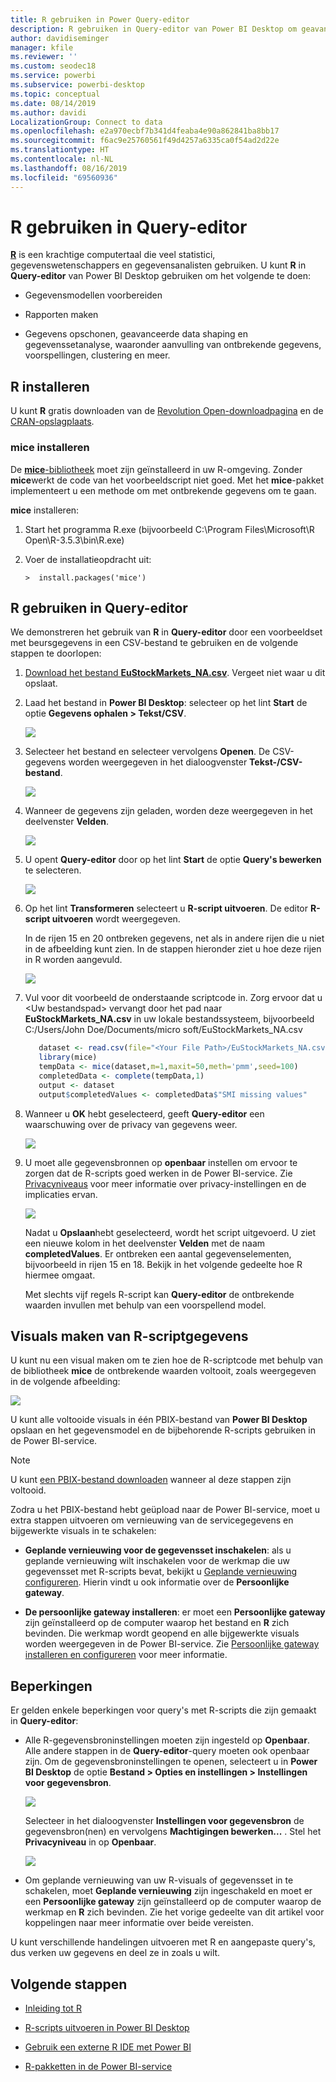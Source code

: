 ```yaml
---
title: R gebruiken in Power Query-editor
description: R gebruiken in Query-editor van Power BI Desktop om geavanceerde analyses uit te voeren
author: davidiseminger
manager: kfile
ms.reviewer: ''
ms.custom: seodec18
ms.service: powerbi
ms.subservice: powerbi-desktop
ms.topic: conceptual
ms.date: 08/14/2019
ms.author: davidi
LocalizationGroup: Connect to data
ms.openlocfilehash: e2a970ecbf7b341d4feaba4e90a862841ba8bb17
ms.sourcegitcommit: f6ac9e25760561f49d4257a6335ca0f54ad2d22e
ms.translationtype: HT
ms.contentlocale: nl-NL
ms.lasthandoff: 08/16/2019
ms.locfileid: "69560936"
---
```

# <a name="use-r-in-query-editor"></a>R gebruiken in Query-editor

[**R**](https://mran.microsoft.com/documents/what-is-r) is een krachtige computertaal die veel statistici, gegevenswetenschappers en gegevensanalisten gebruiken. U kunt **R** in **Query-editor** van Power BI Desktop gebruiken om het volgende te doen:

* Gegevensmodellen voorbereiden

* Rapporten maken

* Gegevens opschonen, geavanceerde data shaping en gegevenssetanalyse, waaronder aanvulling van ontbrekende gegevens, voorspellingen, clustering en meer.  

## <a name="install-r"></a>R installeren

U kunt **R** gratis downloaden van de [Revolution Open-downloadpagina](https://mran.revolutionanalytics.com/download/) en de [CRAN-opslagplaats](https://cran.r-project.org/bin/windows/base/).

### <a name="install-mice"></a>mice installeren

De [**mice**-bibliotheek](https://www.rdocumentation.org/packages/mice/versions/3.5.0/topics/mice) moet zijn geïnstalleerd in uw R-omgeving. Zonder **mice**werkt de code van het voorbeeldscript niet goed. Met het **mice**-pakket implementeert u een methode om met ontbrekende gegevens om te gaan.

**mice** installeren:

1. Start het programma R.exe (bijvoorbeeld C:\Program Files\Microsoft\R Open\R-3.5.3\bin\R.exe)  

2. Voer de installatieopdracht uit:

   ``` 
   >  install.packages('mice') 
   ```

## <a name="use-r-in-query-editor"></a>R gebruiken in Query-editor

We demonstreren het gebruik van **R** in **Query-editor** door een voorbeeldset met beursgegevens in een CSV-bestand te gebruiken en de volgende stappen te doorlopen:

1. [Download het bestand **EuStockMarkets_NA.csv**](http://download.microsoft.com/download/F/8/A/F8AA9DC9-8545-4AAE-9305-27AD1D01DC03/EuStockMarkets_NA.csv). Vergeet niet waar u dit opslaat.

1. Laad het bestand in **Power BI Desktop**: selecteer op het lint **Start** de optie **Gegevens ophalen > Tekst/CSV**.

   ![](media/desktop-r-in-query-editor/r-in-query-editor_1.png)

1. Selecteer het bestand en selecteer vervolgens **Openen**. De CSV-gegevens worden weergegeven in het dialoogvenster **Tekst-/CSV-bestand**.

   ![](media/desktop-r-in-query-editor/r-in-query-editor_2.png)

1. Wanneer de gegevens zijn geladen, worden deze weergegeven in het deelvenster **Velden**.

   ![](media/desktop-r-in-query-editor/r-in-query-editor_3.png)

1. U opent **Query-editor** door op het lint **Start** de optie **Query's bewerken** te selecteren.

   ![](media/desktop-r-in-query-editor/r-in-query-editor_4.png)

1. Op het lint **Transformeren** selecteert u **R-script uitvoeren**. De editor **R-script uitvoeren** wordt weergegeven.  

   In de rijen 15 en 20 ontbreken gegevens, net als in andere rijen die u niet in de afbeelding kunt zien. In de stappen hieronder ziet u hoe deze rijen in R worden aangevuld.

   ![](media/desktop-r-in-query-editor/r-in-query-editor_5d.png)

1. Vul voor dit voorbeeld de onderstaande scriptcode in. Zorg ervoor dat u &lt;Uw bestandspad&gt; vervangt door het pad naar **EuStockMarkets_NA.csv** in uw lokale bestandssysteem, bijvoorbeeld C:/Users/John Doe/Documents/micro soft/EuStockMarkets_NA.csv

    ```r
       dataset <- read.csv(file="<Your File Path>/EuStockMarkets_NA.csv", header=TRUE, sep=",")
       library(mice)
       tempData <- mice(dataset,m=1,maxit=50,meth='pmm',seed=100)
       completedData <- complete(tempData,1)
       output <- dataset
       output$completedValues <- completedData$"SMI missing values"
    ```

7. Wanneer u **OK** hebt geselecteerd, geeft **Query-editor** een waarschuwing over de privacy van gegevens weer.

   ![](media/desktop-r-in-query-editor/r-in-query-editor_6.png)
8. U moet alle gegevensbronnen op **openbaar** instellen om ervoor te zorgen dat de R-scripts goed werken in de Power BI-service. Zie [Privacyniveaus](desktop-privacy-levels.md) voor meer informatie over privacy-instellingen en de implicaties ervan.

   ![](media/desktop-r-in-query-editor/r-in-query-editor_7.png)

   Nadat u **Opslaan**hebt geselecteerd, wordt het script uitgevoerd. U ziet een nieuwe kolom in het deelvenster **Velden** met de naam **completedValues**. Er ontbreken een aantal gegevenselementen, bijvoorbeeld in rijen 15 en 18. Bekijk in het volgende gedeelte hoe R hiermee omgaat.

   Met slechts vijf regels R-script kan **Query-editor** de ontbrekende waarden invullen met behulp van een voorspellend model.

## <a name="create-visuals-from-r-script-data"></a>Visuals maken van R-scriptgegevens

U kunt nu een visual maken om te zien hoe de R-scriptcode met behulp van de bibliotheek **mice** de ontbrekende waarden voltooit, zoals weergegeven in de volgende afbeelding:

![](media/desktop-r-in-query-editor/r-in-query-editor_8a.png)

U kunt alle voltooide visuals in één PBIX-bestand van **Power BI Desktop** opslaan en het gegevensmodel en de bijbehorende R-scripts gebruiken in de Power BI-service.

> [!NOTE]
> U kunt [een PBIX-bestand downloaden](http://download.microsoft.com/download/F/8/A/F8AA9DC9-8545-4AAE-9305-27AD1D01DC03/Complete%20Values%20with%20R%20in%20PQ.pbix) wanneer al deze stappen zijn voltooid.

Zodra u het PBIX-bestand hebt geüpload naar de Power BI-service, moet u extra stappen uitvoeren om vernieuwing van de servicegegevens en bijgewerkte visuals in te schakelen:  

* **Geplande vernieuwing voor de gegevensset inschakelen**: als u geplande vernieuwing wilt inschakelen voor de werkmap die uw gegevensset met R-scripts bevat, bekijkt u [Geplande vernieuwing configureren](refresh-scheduled-refresh.md). Hierin vindt u ook informatie over de **Persoonlijke gateway**.

* **De persoonlijke gateway installeren**: er moet een **Persoonlijke gateway** zijn geïnstalleerd op de computer waarop het bestand en **R** zich bevinden. Die werkmap wordt geopend en alle bijgewerkte visuals worden weergegeven in de Power BI-service. Zie [Persoonlijke gateway installeren en configureren](service-gateway-personal-mode.md) voor meer informatie.

## <a name="limitations"></a>Beperkingen

Er gelden enkele beperkingen voor query's met R-scripts die zijn gemaakt in **Query-editor**:

* Alle R-gegevensbroninstellingen moeten zijn ingesteld op **Openbaar**. Alle andere stappen in de **Query-editor**-query moeten ook openbaar zijn. Om de gegevensbroninstellingen te openen, selecteert u in **Power BI Desktop** de optie **Bestand > Opties en instellingen > Instellingen voor gegevensbron**.

  ![](media/desktop-r-in-query-editor/r-in-query-editor_9.png)

  Selecteer in het dialoogvenster **Instellingen voor gegevensbron** de gegevensbron(nen) en vervolgens **Machtigingen bewerken...** .  Stel het **Privacyniveau** in op **Openbaar**.

  ![](media/desktop-r-in-query-editor/r-in-query-editor_10.png)    
* Om geplande vernieuwing van uw R-visuals of gegevensset in te schakelen, moet **Geplande vernieuwing** zijn ingeschakeld en moet er een **Persoonlijke gateway** zijn geïnstalleerd op de computer waarop de werkmap en **R** zich bevinden. Zie het vorige gedeelte van dit artikel voor koppelingen naar meer informatie over beide vereisten.

U kunt verschillende handelingen uitvoeren met R en aangepaste query's, dus verken uw gegevens en deel ze in zoals u wilt.

## <a name="next-steps"></a>Volgende stappen

* [Inleiding tot R](https://mran.microsoft.com/documents/what-is-r) 

* [R-scripts uitvoeren in Power BI Desktop](desktop-r-scripts.md) 

* [Gebruik een externe R IDE met Power BI](desktop-r-ide.md) 

* [R-pakketten in de Power BI-service](service-r-packages-support.md)
